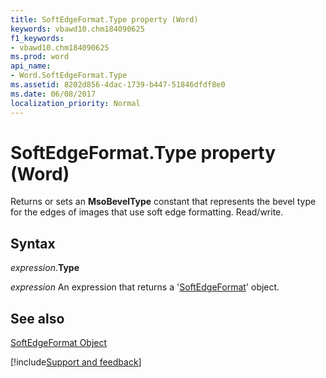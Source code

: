```yaml
---
title: SoftEdgeFormat.Type property (Word)
keywords: vbawd10.chm184090625
f1_keywords:
- vbawd10.chm184090625
ms.prod: word
api_name:
- Word.SoftEdgeFormat.Type
ms.assetid: 8202d856-4dac-1739-b447-51846dfdf8e0
ms.date: 06/08/2017
localization_priority: Normal
---
```



# SoftEdgeFormat.Type property (Word)

Returns or sets an  **MsoBevelType** constant that represents the bevel type for the edges of images that use soft edge formatting. Read/write.


## Syntax

_expression_.**Type**

 _expression_ An expression that returns a '[SoftEdgeFormat](Word.SoftEdgeFormat.md)' object.


## See also


[SoftEdgeFormat Object](Word.SoftEdgeFormat.md)

[!include[Support and feedback](~/includes/feedback-boilerplate.md)]